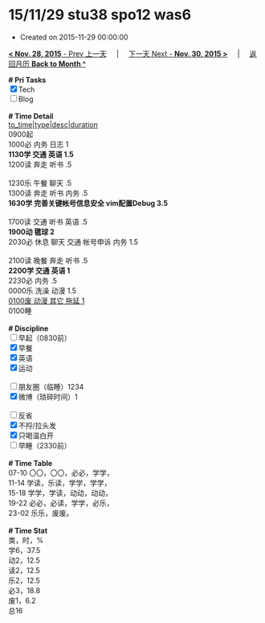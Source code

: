 # 15/11/29 stu38 spo12 was6

- Created on 2015-11-29 00:00:00

[**< Nov. 28, 2015** - Prev 上一天](_archived/lifelogs/2015/11/d28.md) &nbsp; &nbsp; | &nbsp; &nbsp; [下一天 Next - **Nov. 30, 2015 >**](_archived/lifelogs/2015/11/d30.md) &nbsp; &nbsp; |  &nbsp; &nbsp; [返回月历 **Back to Month ^**](_archived/lifelogs/2015/11/index.md)
<br/><div><b># Pri Tasks</b></div><div><input checked="true" type="checkbox"/>Tech</div><div><input type="checkbox"/>Blog</div><div><br/></div><div><b># Time Detail</b></div><div><u>to_time|type|desc|duration</u></div><div>0900起</div><div>1000必 内务 日志 1</div><div><b>1130学 交通 英语 1.5</b></div><div>1200读 奔走 听书 .5</div><div><br/></div><div>1230乐 午餐 聊天 .5</div><div>1300读 奔走 听书 内务 .5</div><div><b>1630学 完善关键帐号信息安全 vim配置Debug 3.5</b></div><div><br/></div><div>1700读 交通 听书 英语 .5</div><div><b>1900动 毽球 2</b></div><div>2030必 休息 聊天 交通 帐号申诉 内务 1.5</div><div><br/></div><div>2100读 晚餐 奔走 听书 .5</div><div><b>2200学 交通 英语 1</b></div><div>2230必 内务 .5</div><div>0000乐 洗澡 动漫 1.5</div><div><u>0100废 动漫 其它 拖延 1</u></div><div>0100睡</div><div><br/></div><div><b># Discipline</b></div><div><input type="checkbox"/>早起（0830前）</div><div><input checked="true" type="checkbox"/>早餐</div><div><input checked="true" type="checkbox"/>英语</div><div><input checked="true" type="checkbox"/>运动</div><div><br/></div><div><input type="checkbox"/>朋友圈（临睡）1234</div><div><input checked="true" type="checkbox"/>微博（琐碎时间）1</div><div><br/></div><div><input type="checkbox"/>反省</div><div><input checked="true" type="checkbox"/>不捋/拉头发</div><div><input checked="true" type="checkbox"/>只喝温白开</div><div><input type="checkbox"/>早睡（2330前）</div><div><br/></div><div><b># Time Table</b></div><div>07-10 〇〇，〇〇，必必，学学，</div><div>11-14 学读，乐读，学学，学学，</div><div>15-18 学学，学读，动动，动动，</div><div>19-22 必必，必读，学学，必乐，</div><div>23-02 乐乐，废废。</div><div><br/></div><div><b># Time Stat</b></div><div>类，时，%</div><div>学6，37.5</div><div>动2，12.5</div><div>读2，12.5</div><div>乐2，12.5</div><div>必3，18.8</div><div>废1，6.2</div><div>总16</div>
